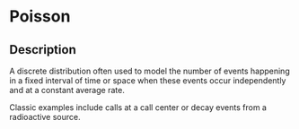 # Poisson

## Description

A discrete distribution often used to model the number of events happening in a fixed interval of time or space when these events occur independently and at a constant average rate.

Classic examples include calls at a call center or decay events from a radioactive source.
